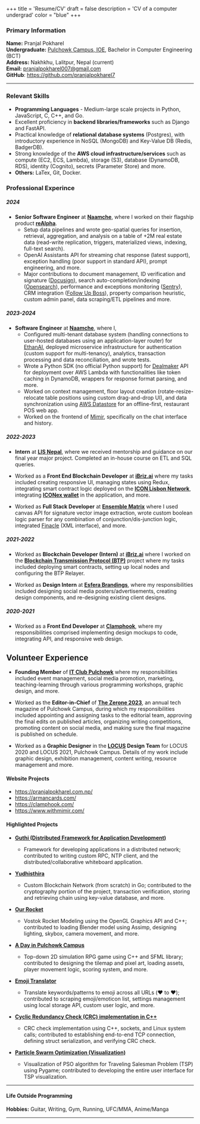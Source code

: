 +++
title = 'Resume/CV'
draft = false
description = 'CV of a computer undergrad'
color = "blue"
+++

### Primary Information

**Name:** Pranjal Pokharel\
**Undergraduate:** [Pulchowk Campus, IOE](https://pcampus.edu.np/), Bachelor in Computer Engineering (BCT)\
**Address:** Nakhkhu, Lalitpur, Nepal (current) \
**Email:** pranjalpokharel007@gmail.com \
**GitHub**: https://github.com/pranjalpokharel7

---

### Relevant Skills

- **Programming Languages** - Medium-large scale projects in Python, JavaScript, C, C++, and Go.
- Excellent proficiency in **backend libraries/frameworks** such as Django and FastAPI.
- Practical knowledge of **relational database systems** (Postgres), with introductory experience in NoSQL (MongoDB) and Key-Value DB (Redis, BadgerDB).
- Strong knowledge of the **AWS cloud infrastructure/services** such as compute (EC2, ECS, Lambda), storage (S3), database (DynamoDB, RDS), identity (Cognito), secrets (Parameter Store) and more.
- **Others:** LaTex, Git, Docker.

### Professional Experince

##### 2024

- **Senior Software Engineer** at **[Naamche](https://www.naamche.com/)**, where I worked on their flagship product **[reAlpha](https://www.realpha.com/)**. 
	- Setup data pipelines and wrote geo-spatial queries for insertion, retrieval, aggregation, and analysis on a table of +2M real estate data (read-write replication, triggers, materialized views, indexing, full-text search).
	- OpenAI Assistants API for streaming chat response (latest support), exception handling (poor support in standard API), prompt engineering, and more.
	- Major contributions to document management, ID verification and signature ([Docusign](https://www.docusign.com/)), search auto-completion/indexing ([Opensearch](https://opensearch.org/)), performance and exceptions monitoring ([Sentry](https://sentry.io/welcome/)), CRM integration ([Follow Up Boss](https://www.followupboss.com/)), property comparison heuristic, custom admin panel, data scraping/ETL pipelines and more.

##### 2023-2024

- **Software Engineer** at **[Naamche](https://www.naamche.com/)**, where I,
	- Configured multi-tenant database system (handling connections to user-hosted databases using an application-layer router) for [EthanAI](https://www.ethan-ai.com/), deployed microservice infrastructure for authentication (custom support for multi-tenancy), analytics, transaction processing and data reconciliation, and wrote tests.
	- Wrote a Python SDK (no official Python support) for [Dealmaker](https://docs.dealmaker.tech/#section/Introduction) API for deployment over AWS Lambda with functionalities like token caching in DynamoDB, wrappers for response format parsing, and more.
	- Worked on context management, floor layout creation (rotate-resize-relocate table positions using custom drag-and-drop UI), and data synchronization using [AWS Datastore](https://aws.amazon.com/amplify/datastore/) for an offline-first, restaurant POS web app.
	- Worked on the frontend of [Mimir](https://www.stork.ai/ai-tools/mimir-7101c), specifically on the chat interface and history.

##### 2022-2023

- **Intern** at **[LIS Nepal](https://lisnepal.com.np/)**, where we received mentorship and guidance on our final year major project. Completed an in-house course on ETL and SQL queries.

- Worked as a **Front End Blockchain Developer** at **[iBriz.ai](https://ibriz.ai/)** where my tasks included creating responsive UI, managing states using Redux, integrating smart contract logic deployed on the **[ICON Lisbon Network](https://tracker.lisbon.icon.community/)**, integrating **[ICONex wallet](https://chrome.google.com/webstore/detail/iconex/flpiciilemghbmfalicajoolhkkenfel)** in the application, and more.

- Worked as **Full Stack Developer** at **[Ensemble Matrix](https://www.linkedin.com/company/ensemblematrix/)** where I used canvas API for signature vector image extraction, wrote custom boolean logic parser for any combination of conjunction/dis-junction logic, integrated [Finacle](https://www.edgeverve.com/finacle/) (XML interface), and more.

##### 2021-2022

- Worked as **Blockchain Developer (Intern)** at **[iBriz.ai](https://ibriz.ai/)** where I worked on the **[Blockchain Transmission Protocol (BTP)](https://icon.community/learn/btp/)** project where my tasks included deploying smart contracts, setting up local nodes and configuring the BTP Relayer.

- Worked as **Design Intern** at **[Esfera Brandings](https://esferabrandings.com/)**, where my responsibilities included designing social media posters/advertisements, creating design components, and re-designing existing client designs.

##### 2020-2021

- Worked as a **Front End Developer** at **[Clamphook](https://clamphook.com/)**, where my responsibilities comprised implementing design mockups to code, integrating API, and responsive web design.

## Volunteer Experience

- **Founding Member** of **[IT Club Pulchowk](https://github.com/IT-Club-Pulchowk)** where my responsibilities included event management, social media promotion, marketing, teaching-learning through various programming workshops, graphic design, and more.

- Worked as the **Editor-in-Chief** of **[The Zerone 2023](https://medium.com/zerone-magazine)**, an annual tech magazine of Pulchowk Campus, during which my responsibilities included appointing and assigning tasks to the editorial team, approving the final edits on published articles, organizing writing competitions, promoting content on social media, and making sure the final magazine is published on schedule.

- Worked as a **Graphic Designer** in the **[LOCUS](https://www.facebook.com/locus.ioe/) Design Team** for LOCUS 2020 and LOCUS 2021, Pulchowk Campus. Details of my work include graphic design, exhibition management, content writing, resource management and more.

#### Website Projects

- https://pranjalpokharel.com.np/ 
- https://armancards.com/ 
- https://clamphook.com/ 
- https://www.withmimir.com/

#### Highlighted Projects

- **[Guthi (Distributed Framework for Application Development)](https://github.com/Guthi-Distribution)**

  - Framework for developing applications in a distributed network; contributed to writing custom RPC, NTP client, and the distributed/collaborative whiteboard application.

- **[Yudhisthira](https://github.com/pranjalpokharel7/yudhishthira)**

  - Custom Blockchain Network (from scratch) in Go; contributed to the cryptography portion of the project, transaction verification, storing and retrieving chain using key-value database, and more.

- **[Our Rocket](https://github.com/pranjalpokharel7/our-rocket)**

  - Vostok Rocket Modeling using the OpenGL Graphics API and C++; contributed to loading Blender model using Assimp, designing lighting, skybox, camera movement, and more.

- **[A Day in Pulchowk Campus](https://github.com/Itshyphen/Pulchowk)**

  - Top-down 2D simulation RPG game using C++ and SFML library; contributed to designing the tilemap and pixel art, loading assets, player movement logic, scoring system, and more.

- **[Emoji Translator](https://github.com/pranjalpokharel7/emoji-translator)**

  - Translate keywords/patterns to emoji across all URLs (:heart: to ❤️); contributed to scraping emoji/emoticon list, settings management using local storage API, custom user logic, and more.

- **[Cyclic Redundancy Check (CRC) implementation in C++](https://github.com/Imsanskar/CRC)**

  - CRC check implementation using C++, sockets, and Linux system calls; contributed to establishing end-to-end TCP connection, defining struct serialization, and verifying CRC check.

- **[Particle Swarm Optimization (Visualization)](https://github.com/nsn39/particle-swarm)**

  - Visualization of PSO algorithm for Traveling Salesman Problem (TSP) using Pygame; contributed to developing the entire user interface for TSP visualization.

---

#### Life Outside Programming

**Hobbies:** Guitar, Writing, Gym, Running, UFC/MMA, Anime/Manga

---
